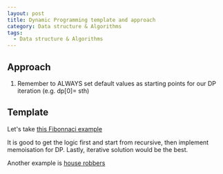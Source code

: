 ```yaml
---
layout: post
title: Dynamic Programming template and approach
category: Data structure & Algorithms
tags:
  - Data structure & Algorithms
---
```


## Approach
1) Remember to ALWAYS set default values as starting points
for our DP iteration (e.g. dp[0]= sth)

## Template
Let's take [this Fibonnaci example](https://leetcode.com/problems/fibonacci-number/solutions/215992/java-solutions/?orderBy=most_votes)

It is good to get the logic first and start from recursive,
then implement memoisation for DP. Lastly, iterative solution
would be the best.

Another example is [house robbers](https://leetcode.com/problems/house-robber/solutions/156523/from-good-to-great-how-to-approach-most-of-dp-problems/)


